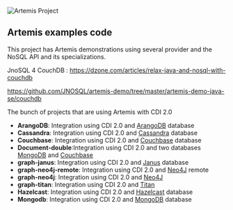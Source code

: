 ![Artemis Project](https://github.com/JNOSQL/jnosql-site/blob/master/images/duke-artemis.png)

## Artemis examples code


This project has Artemis demonstrations using several provider and the NoSQL API and its specializations.

JnoSQL 4 CouchDB : 
https://dzone.com/articles/relax-java-and-nosql-with-couchdb

https://github.com/JNOSQL/artemis-demo/tree/master/artemis-demo-java-se/couchdb


The bunch of projects that are using Artemis with CDI 2.0

* **ArangoDB**: Integration using CDI 2.0 and [ArangoDB](https://www.arangodb.com/) database
* **Cassandra**: Integration using CDI 2.0 and [Cassandra](http://cassandra.apache.org/) database
* **Couchbase**: Integration using CDI 2.0 and [Couchbase](https://www.couchbase.com/) database
* **Document-double**:Integration using CDI 2.0 and two databases [MongoDB](https://www.mongodb.com/) and [Couchbase](https://www.couchbase.com/)
* **graph-janus**: Integration using CDI 2.0 and [Janus](http://janusgraph.org/) database
* **graph-neo4j-remote**: Integration using CDI 2.0 and [Neo4J](https://neo4j.com/) remote
* **graph-neo4j**: Integration using CDI 2.0 and [Neo4J](https://neo4j.com/)
* **graph-titan**: Integration using CDI 2.0 and [Titan](http://titan.thinkaurelius.com/)
* **Hazelcast**: Integration using CDI 2.0 and [Hazelcast](https://hazelcast.com) database
* **Mongodb**: Integration using CDI 2.0 and [MongoDB](https://www.mongodb.com/) database
